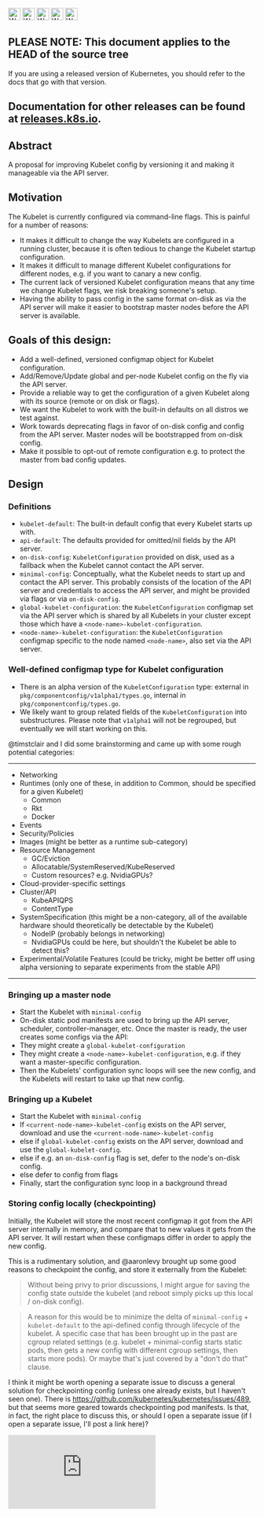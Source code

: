 <!-- BEGIN MUNGE: UNVERSIONED_WARNING -->

<!-- BEGIN STRIP_FOR_RELEASE -->

<img src="http://kubernetes.io/img/warning.png" alt="WARNING"
     width="25" height="25">
<img src="http://kubernetes.io/img/warning.png" alt="WARNING"
     width="25" height="25">
<img src="http://kubernetes.io/img/warning.png" alt="WARNING"
     width="25" height="25">
<img src="http://kubernetes.io/img/warning.png" alt="WARNING"
     width="25" height="25">
<img src="http://kubernetes.io/img/warning.png" alt="WARNING"
     width="25" height="25">

<h2>PLEASE NOTE: This document applies to the HEAD of the source tree</h2>

If you are using a released version of Kubernetes, you should
refer to the docs that go with that version.

Documentation for other releases can be found at
[releases.k8s.io](http://releases.k8s.io).
</strong>
--

<!-- END STRIP_FOR_RELEASE -->

<!-- END MUNGE: UNVERSIONED_WARNING -->

## Abstract

A proposal for improving Kubelet config by versioning it and making it manageable via the API server.

## Motivation

The Kubelet is currently configured via command-line flags. This is painful for a number of reasons:
- It makes it difficult to change the way Kubelets are configured in a running cluster, because it is often tedious to change the Kubelet startup configuration.
- It makes it difficult to manage different Kubelet configurations for different nodes, e.g. if you want to canary a new config.
- The current lack of versioned Kubelet configuration means that any time we change Kubelet flags, we risk breaking someone's setup.
- Having the ability to pass config in the same format on-disk as via the API server will make it easier to bootstrap master nodes before the API server is available.


## Goals of this design:

- Add a well-defined, versioned configmap object for Kubelet configuration.
- Add/Remove/Update global and per-node Kubelet config on the fly via the API server.
- Provide a reliable way to get the configuration of a given Kubelet along with its source (remote or on disk or flags).
- We want the Kubelet to work with the built-in defaults on all distros we test against.
- Work towards deprecating flags in favor of on-disk config and config from the API server. Master nodes will be bootstrapped from on-disk config.
- Make it possible to opt-out of remote configuration e.g. to protect the master from bad config updates.

## Design

### Definitions

- `kubelet-default`: The built-in default config that every Kubelet starts up with.
- `api-default`: The defaults provided for omitted/nil fields by the API server.
- `on-disk-config`: `KubeletConfiguration` provided on disk, used as a fallback when the Kubelet cannot contact the API server.
- `minimal-config`: Conceptually, what the Kubelet needs to start up and contact the API server. This probably consists of the location of the API server and credentials to access the API server, and might be provided via flags or via `on-disk-config`.
- `global-kubelet-configuration`: the `KubeletConfiguration` configmap set via the API server which is shared by all Kubelets in your cluster except those which have a `<node-name>-kubelet-configuration`.
- `<node-name>-kubelet-configuration`: the `KubeletConfiguration` configmap specific to the node named `<node-name>`, also set via the API server.

### Well-defined configmap type for Kubelet configuration

- There is an alpha version of the `KubeletConfiguration` type: external in `pkg/componentconfig/v1alpha1/types.go`, internal in `pkg/componentconfig/types.go`.
- We likely want to group related fields of the `KubeletConfiguration` into substructures. Please note that `v1alpha1` will not be regrouped, but eventually we will start working on this.

@timstclair and I did some brainstorming and came up with some rough potential categories:

---
- Networking
- Runtimes (only one of these, in addition to Common, should be specified for a given Kubelet)
    + Common
    + Rkt
    + Docker
- Events
- Security/Policies
- Images (might be better as a runtime sub-category)
- Resource Management
    + GC/Eviction
    + Allocatable/SystemReserved/KubeReserved
    + Custom resources? e.g. NvidiaGPUs?
- Cloud-provider-specific settings
- Cluster/API
    + KubeAPIQPS
    + ContentType
- SystemSpecification (this might be a non-category, all of the available hardware should theoretically be detectable by the Kubelet)
    + NodeIP (probably belongs in networking)
    + NvidiaGPUs could be here, but shouldn't the Kubelet be able to detect this?
- Experimental/Volatile Features (could be tricky, might be better off using alpha versioning to separate experiments from the stable API)

---

### Bringing up a master node

- Start the Kubelet with `minimal-config`
- On-disk static pod manifests are used to bring up the API server, scheduler, controller-manager, etc.
Once the master is ready, the user creates some configs via the API:
- They might create a `global-kubelet-configuration`
- They might create a `<node-name>-kubelet-configuration`, e.g. if they want a master-specific configuration.
- Then the Kubelets' configuration sync loops will see the new config, and the Kubelets will restart to take up that new config.

### Bringing up a Kubelet

- Start the Kubelet with `minimal-config`
- If `<current-node-name>-kubelet-config` exists on the API server, download and use the `<current-node-name>-kubelet-config`
- else if `global-kubelet-config` exists on the API server, download and use the `global-kubelet-config`.
- else if e.g. an `on-disk-config` flag is set, defer to the node's on-disk config.
- else defer to config from flags
- Finally, start the configuration sync loop in a background thread


### Storing config locally (checkpointing)

Initially, the Kubelet will store the most recent configmap it got from the API server internally in memory, and compare that to new values it gets from the API server. It will restart when these configmaps differ in order to apply the new config.

This is a rudimentary solution, and @aaronlevy brought up some good reasons to checkpoint the config, and store it externally from the Kubelet:
>Without being privy to prior discussions, I might argue for saving the config state outside the kubelet (and reboot simply picks up this local / on-disk config).

>A reason for this would be to minimize the delta of `minimal-config` + `kubelet-default` to the api-defined config through lifecycle of the kubelet. A specific case that has been brought up in the past are cgroup related settings (e.g. kubelet + minimal-config starts static pods, then gets a new config with different cgroup settings, then starts more pods). Or maybe that's just covered by a "don't do that" clause.

I think it might be worth opening a separate issue to discuss a general solution for checkpointing config (unless one already exists, but I haven't seen one). There is https://github.com/kubernetes/kubernetes/issues/489, but that seems more geared towards checkpointing pod manifests. Is that, in fact, the right place to discuss this, or should I open a separate issue (if I open a separate issue, I'll post a link here)?




<!-- BEGIN MUNGE: GENERATED_ANALYTICS -->
[![Analytics](https://kubernetes-site.appspot.com/UA-36037335-10/GitHub/docs/proposals/dynamic-kubelet-settings.md?pixel)]()
<!-- END MUNGE: GENERATED_ANALYTICS -->
